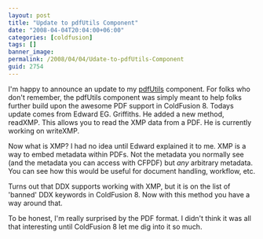 ```yaml
---
layout: post
title: "Update to pdfUtils Component"
date: "2008-04-04T20:04:00+06:00"
categories: [coldfusion]
tags: []
banner_image: 
permalink: /2008/04/04/Udate-to-pdfUtils-Component
guid: 2754
---
```


I'm happy to announce an update to my <a href="http://pdfutils.riaforge.org">pdfUtils</a> component. For folks who don't remember, the pdfUtils component was simply meant to help folks further build upon the awesome PDF support in ColdFusion 8. Todays update comes from Edward EG. Griffiths. He added a new method, readXMP. This allows you to read the XMP data from a PDF. He is currently working on writeXMP.

Now what is XMP? I had no idea until Edward explained it to me. XMP is a way to embed metadata within PDFs. Not the metadata you normally see (and the metadata you can access with CFPDF) but <i>any</i> arbitrary metadata. You can see how this would be useful for document handling, workflow, etc.

Turns out that DDX supports working with XMP, but it is on the list of 'banned' DDX keywords in ColdFusion 8. Now with this method you have a way around that.

To be honest, I'm really surprised by the PDF format. I didn't think it was all that interesting until ColdFusion 8 let me dig into it so much.
